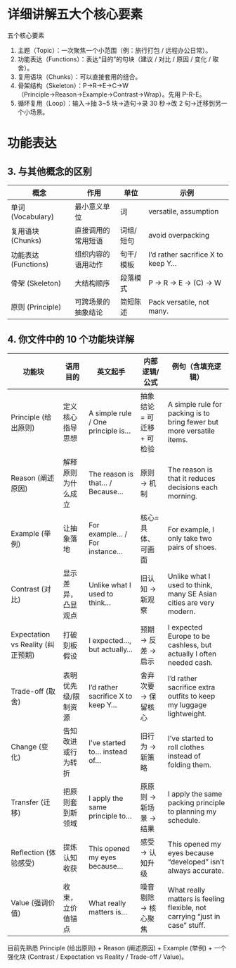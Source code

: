 # 详细讲解五大个核心要素

五个核心要素
1. 主题（Topic）：一次聚焦一个小范围（例：旅行打包 / 远程办公日常）。
2. 功能表达（Functions）：表达“目的”的句块（建议 / 对比 / 原因 / 变化 / 取舍）。
3. 复用语块（Chunks）：可以直接套用的组合。
4. 骨架结构（Skeleton）：P→R→E→C→W（Principle→Reason→Example→Contrast→Wrap）。先用 P-R-E。
5. 循环复用（Loop）：输入→抽 3~5 块→造句→录 30 秒→改 2 句→迁移到另一个小场景。


# 功能表达
## 3. 与其他概念的区别
| 概念 | 作用 | 单位 | 示例 |
|------|------|------|------|
| 单词 (Vocabulary) | 最小意义单位 | 词 | versatile, assumption |
| 复用语块 (Chunks) | 直接调用的常用短语 | 词组/短句 | avoid overpacking |
| 功能表达 (Functions) | 组织内容的语用动作 | 句干/模板 | I’d rather sacrifice X to keep Y… |
| 骨架 (Skeleton) | 大结构顺序 | 段落模式 | P → R → E → (C) → W |
| 原则 (Principle) | 可跨场景的抽象结论 | 简短陈述 | Pack versatile, not many. |

## 4. 你文件中的 10 个功能块详解

| 功能块 | 语用目的 | 英文起手 | 内部逻辑/公式 | 例句（含填充逻辑） |
|--------|----------|----------|---------------|---------------------|
| Principle (给出原则) | 定义核心指导思想 | A simple rule / One principle is… | 抽象结论 = 可迁移 + 可检验 | A simple rule for packing is to bring fewer but more versatile items. |
| Reason (阐述原因) | 解释原则为什么成立 | The reason is that… / Because… | 原则 → 机制 | The reason is that it reduces decisions each morning. |
| Example (举例) | 让抽象落地 | For example… / For instance… | 核心=具体、可画面 | For example, I only take two pairs of shoes. |
| Contrast (对比) | 显示差异，凸显观点 | Unlike what I used to think… | 旧认知 → 新观察 | Unlike what I used to think, many SE Asian cities are very modern. |
| Expectation vs Reality (纠正预期) | 打破刻板假设 | I expected…, but actually… | 预期 → 反差 → 启示 | I expected Europe to be cashless, but actually I often needed cash. |
| Trade-off (取舍) | 表明优先级/限制资源 | I’d rather sacrifice X to keep Y… | 舍弃次要 → 保留核心 | I’d rather sacrifice extra outfits to keep my luggage lightweight. |
| Change (变化) | 告知改进或行为转折 | I’ve started to… instead of… | 旧行为 → 新策略 | I’ve started to roll clothes instead of folding them. |
| Transfer (迁移) | 把原则套到新领域 | I apply the same principle to… | 原原则 → 新场景 → 结果 | I apply the same packing principle to planning my schedule. |
| Reflection (体验感受) | 提炼认知收获 | This opened my eyes because… | 感受 → 认知升级 | This opened my eyes because “developed” isn’t always accurate. |
| Value (强调价值) | 收束，立价值锚点 | What really matters is… | 噪音剔除 → 核心聚焦 | What really matters is feeling flexible, not carrying “just in case” stuff. |

目前先熟悉 Principle (给出原则) + Reason (阐述原因) + Example (举例) + 一个强化块 (Contrast / Expectation vs Reality / Trade-off / Value)。




